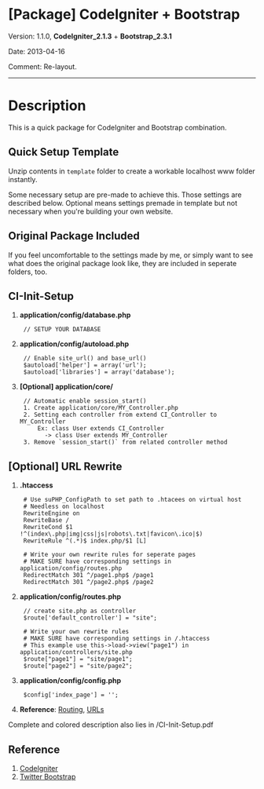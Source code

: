 # [Package] CodeIgniter + Bootstrap #

Version: 1.1.0, **CodeIgniter\_2.1.3** + **Bootstrap\_2.3.1**

Date: 2013-04-16

Comment: Re-layout.

----------

# Description #

This is a quick package for CodeIgniter and Bootstrap combination.

## Quick Setup Template ##

Unzip contents in `template` folder to create a workable localhost www folder instantly. 

Some necessary setup are pre-made to achieve this. Those settings are described below. Optional means settings premade in template but not necessary when you're building your own website.

## Original Package Included ##

If you feel uncomfortable to the settings made by me, or simply want to see what does the original package look like, they are included in seperate folders, too.

## CI-Init-Setup ##

1. **application/config/database.php**


		// SETUP YOUR DATABASE

2. **application/config/autoload.php**

		// Enable site_url() and base_url()
		$autoload['helper'] = array('url'); 
		$autoload['libraries'] = array('database');

	
3. **[Optional] application/core/**
	
		// Automatic enable session_start()
		1. Create application/core/MY_Controller.php
		2. Setting each controller from extend CI_Controller to MY_Controller
			Ex: class User extends CI_Controller
			  -> class User extends MY_Controller
		3. Remove `session_start()` from related controller method 
	

## [Optional] URL Rewrite ##

1. **.htaccess**

		# Use suPHP_ConfigPath to set path to .htacees on virtual host
		# Needless on localhost 
		RewriteEngine on
		RewriteBase /
		RewriteCond $1 !^(index\.php|img|css|js|robots\.txt|favicon\.ico|$)
		RewriteRule ^(.*)$ index.php/$1 [L]     
		
		# Write your own rewrite rules for seperate pages
		# MAKE SURE have corresponding settings in application/config/routes.php
		RedirectMatch 301 ^/page1.php$ /page1
		RedirectMatch 301 ^/page2.php$ /page2
	
2. **application/config/routes.php**

		// create site.php as controller
		$route['default_controller'] = "site";
		
		# Write your own rewrite rules
		# MAKE SURE have corresponding settings in /.htaccess
		# This example use this->load->view("page1") in application/controllers/site.php
		$route["page1"] = "site/page1";
		$route["page2"] = "site/page2";
	
3. **application/config/config.php**

		$config['index_page'] = '';
	
4. **Reference**: 
	[Routing](http://www.codeigniter.org.tw/user_guide/general/routing.html),
	[URLs](http://www.codeigniter.org.tw/user_guide/general/urls.html)

Complete and colored description also lies in /CI-Init-Setup.pdf


## Reference ##

1. [CodeIgniter](http://www.codeigniter.org.tw)
2. [Twitter Bootstrap](http://twitter.github.io/bootstrap/)